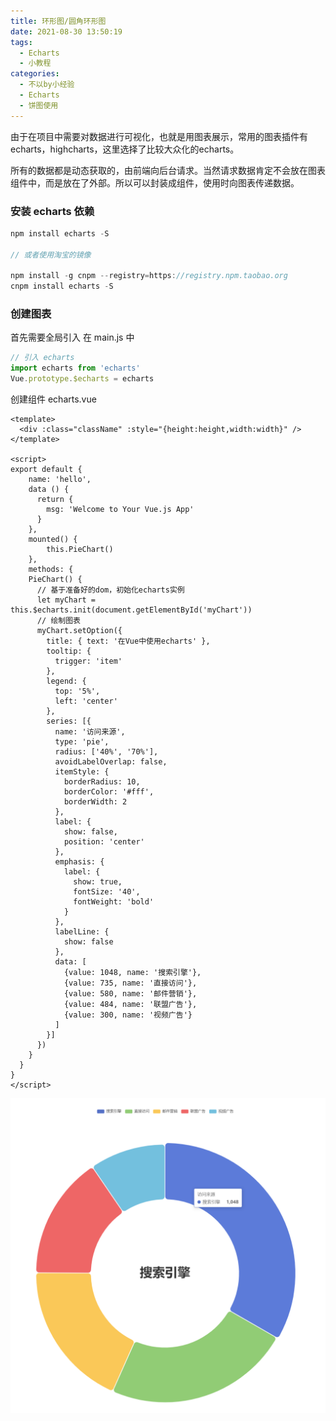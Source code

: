 ```yaml
---
title: 环形图/圆角环形图
date: 2021-08-30 13:50:19
tags:
  - Echarts
  - 小教程
categories:
  - 不以by小经验
  - Echarts
  - 饼图使用
---
```


由于在项目中需要对数据进行可视化，也就是用图表展示，常用的图表插件有echarts，highcharts，这里选择了比较大众化的echarts。

所有的数据都是动态获取的，由前端向后台请求。当然请求数据肯定不会放在图表组件中，而是放在了外部。所以可以封装成组件，使用时向图表传递数据。

### 安装 echarts 依赖

```javascript
npm install echarts -S

// 或者使用淘宝的镜像

npm install -g cnpm --registry=https://registry.npm.taobao.org
cnpm install echarts -S
```

### 创建图表

首先需要全局引入
在 main.js 中

```javascript
// 引入 echarts
import echarts from 'echarts'
Vue.prototype.$echarts = echarts
```

创建组件 echarts.vue

```vue
<template>
  <div :class="className" :style="{height:height,width:width}" />
</template>

<script>
export default {
    name: 'hello',
    data () {
      return {
        msg: 'Welcome to Your Vue.js App'
      }
    },
    mounted() {
        this.PieChart()
    },
	methods: {
    PieChart() {
      // 基于准备好的dom，初始化echarts实例
      let myChart = this.$echarts.init(document.getElementById('myChart'))
      // 绘制图表
      myChart.setOption({
        title: { text: '在Vue中使用echarts' },
        tooltip: {
          trigger: 'item'
        },
        legend: {
          top: '5%',
          left: 'center'
        },
        series: [{
          name: '访问来源',
          type: 'pie',
          radius: ['40%', '70%'],
          avoidLabelOverlap: false,
          itemStyle: {
            borderRadius: 10,
            borderColor: '#fff',
            borderWidth: 2
          },
          label: {
            show: false,
            position: 'center'
          },
          emphasis: {
            label: {
              show: true,
              fontSize: '40',
              fontWeight: 'bold'
            }
          },
          labelLine: {
            show: false
          },
          data: [
            {value: 1048, name: '搜索引擎'},
            {value: 735, name: '直接访问'},
            {value: 580, name: '邮件营销'},
            {value: 484, name: '联盟广告'},
            {value: 300, name: '视频广告'}
          ]
        }]
      })
    }
  }
}
</script>
```

![pie](/images/Echarts/pie.jpg)
